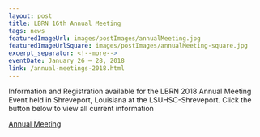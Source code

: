 ```yaml
---
layout: post
title: LBRN 16th Annual Meeting
tags: news
featuredImageUrl: images/postImages/annualMeeting.jpg
featuredImageUrlSquare: images/postImages/annualMeeting-square.jpg
excerpt_separator: <!--more-->
eventDate: January 26 — 28, 2018
link: /annual-meetings-2018.html
---
```

<!-- event date not necessary -->
<p>Information and Registration available for the LBRN 2018 Annual Meeting Event held in Shreveport, Louisiana at the LSUHSC-Shreveport.<!--more--> Click the button below to view all current information </p>
  <a class="button" href="{{ "/annual-meetings.html" | relative_url }}">Annual Meeting</a>
